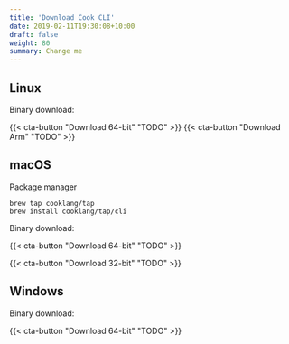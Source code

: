 ```yaml
---
title: 'Download Cook CLI'
date: 2019-02-11T19:30:08+10:00
draft: false
weight: 80
summary: Change me
---
```



## Linux

Binary download:

{{< cta-button "Download 64-bit" "TODO" >}}
{{< cta-button "Download Arm" "TODO" >}}

## macOS

Package manager

```
brew tap cooklang/tap
brew install cooklang/tap/cli
```

Binary download:

{{< cta-button "Download 64-bit" "TODO" >}}

{{< cta-button "Download 32-bit" "TODO" >}}

## Windows

Binary download:

{{< cta-button "Download 64-bit" "TODO" >}}
